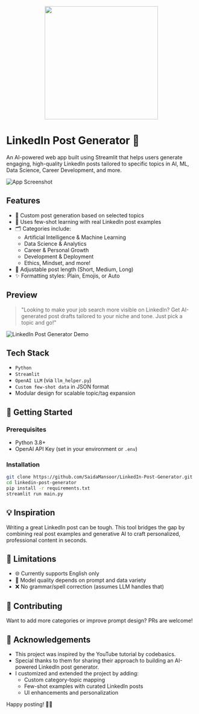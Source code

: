 <div align="center">
  <img src="https://github.com/user-attachments/assets/6f196672-1017-497b-8a68-11a3e5c902ca" width="300"/>
</div>


# LinkedIn Post Generator 🚀

An AI-powered web app built using Streamlit that helps users generate engaging, high-quality LinkedIn posts tailored to specific topics in AI, ML, Data Science, Career Development, and more.

![App Screenshot](https://github.com/user-attachments/assets/a53cceb3-e713-4e28-9acc-ecf03a32256b)

##  Features

- 🔧 Custom post generation based on selected topics
- 🧠 Uses few-shot learning with real LinkedIn post examples
- 🗂 Categories include:
  - Artificial Intelligence & Machine Learning
  - Data Science & Analytics
  - Career & Personal Growth
  - Development & Deployment
  - Ethics, Mindset, and more!
- 📏 Adjustable post length (Short, Medium, Long)
- ✨ Formatting styles: Plain, Emojis, or Auto

##  Preview

> "Looking to make your job search more visible on LinkedIn? Get AI-generated post drafts tailored to your niche and tone. Just pick a topic and go!"

![LinkedIn Post Generator Demo](https://github.com/user-attachments/assets/e6fce6e5-3002-44e7-806a-d5598c58f777)

##  Tech Stack

- `Python`
- `Streamlit`
- `OpenAI LLM` (via `llm_helper.py`)
- `Custom few-shot data` in JSON format
- Modular design for scalable topic/tag expansion

## 🚀 Getting Started

### Prerequisites
- Python 3.8+
- OpenAI API Key (set in your environment or `.env`)

### Installation

```bash
git clone https://github.com/SaidaMansoor/LinkedIn-Post-Generator.git
cd linkedin-post-generator
pip install -r requirements.txt
streamlit run main.py
```

## 💡 Inspiration

Writing a great LinkedIn post can be tough. This tool bridges the gap by combining real post examples and generative AI to craft personalized, professional content in seconds.

## 📌 Limitations

- 🌐 Currently supports English only
- 🧠 Model quality depends on prompt and data variety
- ❌ No grammar/spell correction (assumes LLM handles that)

## 🙌 Contributing

Want to add more categories or improve prompt design? PRs are welcome!

## 🙏 Acknowledgements

- This project was inspired by the YouTube tutorial by codebasics.
- Special thanks to them for sharing their approach to building an AI-powered LinkedIn post generator.
- I customized and extended the project by adding:
  - Custom category-topic mapping
  - Few-shot examples with curated LinkedIn posts
  - UI enhancements and personalization

Happy posting! 📝✨
